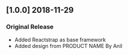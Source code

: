 ## [1.0.0] 2018-11-29
### Original Release
- Added Reactstrap as base framework
- Added design from PRODUCT NAME By Anil 
